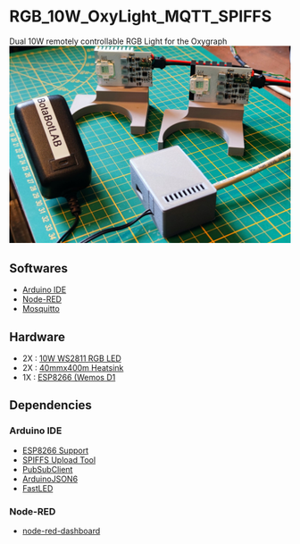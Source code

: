 # RGB_10W_OxyLight_MQTT_SPIFFS
Dual 10W remotely controllable RGB Light for the Oxygraph
![Dual RGB Light](https://raw.githubusercontent.com/botabotlab/RGB_10W_OxyLight_MQTT_SPIFFS/main/img/main.jpg)

## Softwares

 - [Arduino IDE](https://www.arduino.cc/en/software/)
 - [Node-RED](https://nodered.org/)
 - [Mosquitto](https://mosquitto.org/)

## Hardware

 - 2X : [10W WS2811 RGB LED](https://aliexpress.com/item/32825158446.html) 
 - 2X :  [40mmx400m Heatsink](https://aliexpress.com/item/32883764883.html) 
 - 1X : [ESP8266 (Wemos D1](https://aliexpress.com/item/32831353752.html) 

## Dependencies 

### Arduino IDE

 - [ESP8266 Support](https://github.com/esp8266/Arduino)
 - [SPIFFS Upload Tool](https://github.com/esp8266/arduino-esp8266fs-plugin/releases)
 - [PubSubClient](https://github.com/knolleary/pubsubclient)
 - [ArduinoJSON6](https://github.com/bblanchon/ArduinoJson)
 - [FastLED](https://github.com/FastLED/FastLED)

### Node-RED

 - [node-red-dashboard](https://flows.nodered.org/node/node-red-dashboard)
